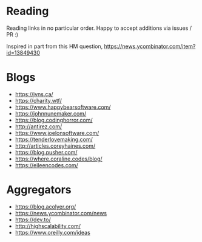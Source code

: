 # Reading
Reading links in no particular order. Happy to accept additions via issues / PR :)

Inspired in part from this HM question, https://news.ycombinator.com/item?id=13849430

# Blogs
+ https://jvns.ca/
+ https://charity.wtf/
+ https://www.happybearsoftware.com/
+ https://johnnunemaker.com/
+ https://blog.codinghorror.com/
+ http://antirez.com/
+ https://www.joelonsoftware.com/
+ https://tenderlovemaking.com/
+ http://articles.coreyhaines.com/
+ https://blog.pusher.com/
+ https://where.coraline.codes/blog/
+ https://eileencodes.com/

# Aggregators
+ https://blog.acolyer.org/
+ https://news.ycombinator.com/news
+ https://dev.to/
+ http://highscalability.com/
+ https://www.oreilly.com/ideas
